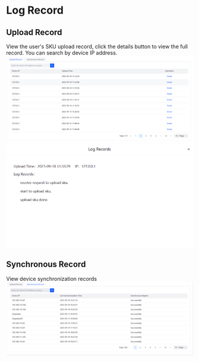 # Log Record

## Upload Record
View the user's SKU upload record, click the details button to view the full record. You can search by device IP address.
![upload record](../../assets/images/upload_record.png)
![upload record](../../assets/images/log_detail.png)

## Synchronous Record
View device synchronization records
![upload record](../../assets/images/sync_record.png)